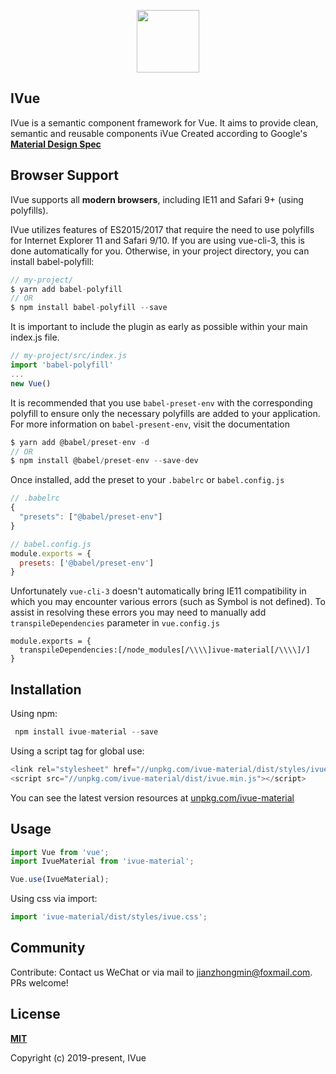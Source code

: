 <p align="center">
  <a href="https://ivue-material.com" target="_blank">
    <img width="100"src="https://github.com/qq282126990/ivue-ui/blob/master/logo.png">
  </a>
</p>

## IVue

IVue is a semantic component framework for Vue. It aims to provide clean, semantic and reusable components 
iVue Created according to Google's **<a href="https://material.io/" target="_blank">Material Design Spec</a>**

## Browser Support

IVue supports all **modern browsers**, including IE11 and Safari 9+ (using polyfills).        
           
IVue utilizes features of ES2015/2017 that require the need to use polyfills for Internet Explorer 11 and Safari 9/10. If you are using vue-cli-3, this is done automatically for you. Otherwise, in your project directory, you can install babel-polyfill:       

```javascript
// my-project/
$ yarn add babel-polyfill
// OR
$ npm install babel-polyfill --save
```

It is important to include the plugin as early as possible within your main index.js file.

```javascript
// my-project/src/index.js
import 'babel-polyfill'
...
new Vue()
```

It is recommended that you use ```babel-preset-env``` with the corresponding polyfill to ensure only the necessary polyfills are added to your application. For more information on ```babel-present-env```, visit the documentation

```javascript
$ yarn add @babel/preset-env -d
// OR
$ npm install @babel/preset-env --save-dev
```

Once installed, add the preset to your ```.babelrc``` or ```babel.config.js```

```javascript
// .babelrc
{
  "presets": ["@babel/preset-env"]
}

// babel.config.js
module.exports = {
  presets: ['@babel/preset-env']
}
```       
  
Unfortunately ```vue-cli-3``` doesn't automatically bring IE11 compatibility in which you may encounter various errors (such as Symbol is not defined). To assist in resolving these errors you may need to manually add ```transpileDependencies``` parameter in ```vue.config.js```

```
module.exports = {
  transpileDependencies:[/node_modules[/\\\\]ivue-material[/\\\\]/]
}
```

## Installation

Using npm:      

```javascript
 npm install ivue-material --save
```

Using a script tag for global use:

```javascript
<link rel="stylesheet" href="//unpkg.com/ivue-material/dist/styles/ivue.css">
<script src="//unpkg.com/ivue-material/dist/ivue.min.js"></script>
```

You can see the latest version resources at <a href="https://unpkg.com/ivue-material/" target="_blank">unpkg.com/ivue-material</a>           

## Usage

```javascript
import Vue from 'vue';
import IvueMaterial from 'ivue-material';

Vue.use(IvueMaterial);
```

Using css via import:

```javascript
import 'ivue-material/dist/styles/ivue.css';
```

## Community

Contribute: Contact us WeChat or via mail to jianzhongmin@foxmail.com. PRs welcome!


## License

**<a href="https://opensource.org/licenses/MIT">MIT</a>**

Copyright (c) 2019-present, IVue
